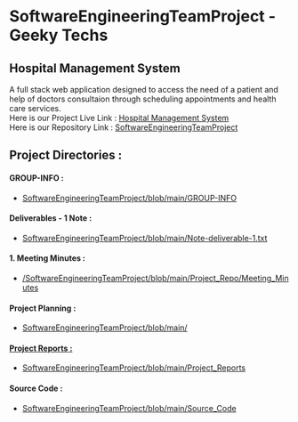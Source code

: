 # SoftwareEngineeringTeamProject - Geeky Techs
## Hospital Management System
A full stack web application designed to access the need of a patient and help of doctors consultaion through scheduling appointments and health care services.
<br>
Here is our Project Live Link : [Hospital Management System](https://geekytechs.tech/)
<br>
Here is our Repository Link : [SoftwareEngineeringTeamProject](https://github.com/Anushayaramala/SoftwareEngineeringTeamProject)

## Project Directories :
#### GROUP-INFO : 
* <a href="https://github.com/Anushayaramala/SoftwareEngineeringTeamProject/blob/main/GROUP-INFO">SoftwareEngineeringTeamProject/blob/main/GROUP-INFO</a>
#### Deliverables - 1 Note : 
* <a href="https://github.com/Anushayaramala/SoftwareEngineeringTeamProject/blob/main/Note-deliverable-1.txt">SoftwareEngineeringTeamProject/blob/main/Note-deliverable-1.txt</a>
#### 1. Meeting Minutes : 
* <a href="https://github.com/Anushayaramala/SoftwareEngineeringTeamProject/blob/main/Project_Repo/Meeting_Minutes">/SoftwareEngineeringTeamProject/blob/main/Project_Repo/Meeting_Minutes</a>
#### Project Planning :  
* <a href="https://github.com/Anushayaramala/SoftwareEngineeringTeamProject/blob/main/Project_Repo/Project_Planning">SoftwareEngineeringTeamProject/blob/main/
#### Project Reports :
* <a href="https://github.com/Anushayaramala/SoftwareEngineeringTeamProject/blob/main/Project Reports">SoftwareEngineeringTeamProject/blob/main/Project_Reports</a>
#### Source Code : 
* <a href="https://github.com/Anushayaramala/SoftwareEngineeringTeamProject/blob/main/Source_Code">SoftwareEngineeringTeamProject/blob/main/Source_Code</a>
